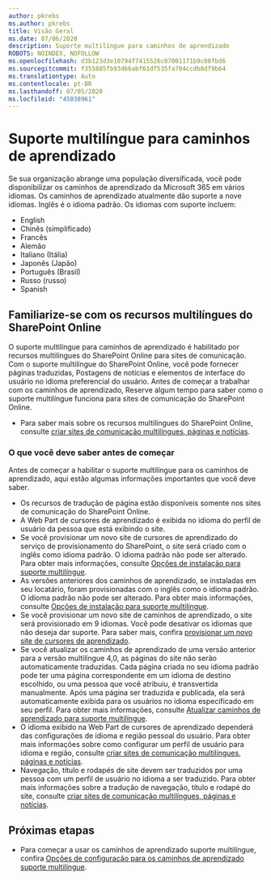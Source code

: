```yaml
---
author: pkrebs
ms.author: pkrebs
title: Visão Geral
ms.date: 07/06/2020
description: Suporte multilíngue para caminhos de aprendizado
ROBOTS: NOINDEX, NOFOLLOW
ms.openlocfilehash: d3b123d3e10794f7415526c07001171b9c08fbd6
ms.sourcegitcommit: f355885fb93d66abf61df535fa704ccdb8df9b64
ms.translationtype: Auto
ms.contentlocale: pt-BR
ms.lasthandoff: 07/05/2020
ms.locfileid: "45038961"
---
```

# <a name="multilingual-support-for-learning-pathways"></a>Suporte multilíngue para caminhos de aprendizado

Se sua organização abrange uma população diversificada, você pode disponibilizar os caminhos de aprendizado da Microsoft 365 em vários idiomas. Os caminhos de aprendizado atualmente dão suporte a nove idiomas. Inglês é o idioma padrão. Os idiomas com suporte incluem:   

- English    
- Chinês (simplificado)
- Francês
- Alemão
- Italiano (Itália)
- Japonês (Japão)
- Português (Brasil)
- Russo (russo)
- Spanish

## <a name="get-familiar-with-the-sharepoint-online-multilingual-features"></a>Familiarize-se com os recursos multilíngues do SharePoint Online
O suporte multilíngue para caminhos de aprendizado é habilitado por recursos multilíngues do SharePoint Online para sites de comunicação.
Com o suporte multilíngue do SharePoint Online, você pode fornecer páginas traduzidas, Postagens de notícias e elementos de interface do usuário no idioma preferencial do usuário. Antes de começar a trabalhar com os caminhos de aprendizado, Reserve algum tempo para saber como o suporte multilíngue funciona para sites de comunicação do SharePoint Online. 
- Para saber mais sobre os recursos multilíngues do SharePoint Online, consulte [criar sites de comunicação multilíngues, páginas e notícias](https://support.office.com/article/2bb7d610-5453-41c6-a0e8-6f40b3ed750c). 

### <a name="what-you-should-know-before-getting-started"></a>O que você deve saber antes de começar 
Antes de começar a habilitar o suporte multilíngue para os caminhos de aprendizado, aqui estão algumas informações importantes que você deve saber. 

- Os recursos de tradução de página estão disponíveis somente nos sites de comunicação do SharePoint Online.
- A Web Part de cursores de aprendizado é exibida no idioma do perfil de usuário da pessoa que está exibindo o site.   
- Se você provisionar um novo site de cursores de aprendizado do serviço de provisionamento do SharePoint, o site será criado com o inglês como idioma padrão. O idioma padrão não pode ser alterado. Para obter mais informações, consulte [Opções de instalação para suporte multilíngue](https://docs.microsoft.com/office365/customlearning/custom_setupoptions_ml).
- As versões anteriores dos caminhos de aprendizado, se instaladas em seu locatário, foram provisionadas com o inglês como o idioma padrão. O idioma padrão não pode ser alterado. Para obter mais informações, consulte [Opções de instalação para suporte multilíngue](https://docs.microsoft.com/office365/customlearning/custom_setupoptions_ml).
- Se você provisionar um novo site de caminhos de aprendizado, o site será provisionado em 9 idiomas. Você pode desativar os idiomas que não deseja dar suporte. Para saber mais, confira [provisionar um novo site de cursores de aprendizado](https://docs.microsoft.com/office365/customlearning/custom_provision_ml).  
- Se você atualizar os caminhos de aprendizado de uma versão anterior para a versão multilíngue 4,0, as páginas do site não serão automaticamente traduzidas. Cada página criada no seu idioma padrão pode ter uma página correspondente em um idioma de destino escolhido, ou uma pessoa que você atribuiu, é transvertida manualmente. Após uma página ser traduzida e publicada, ela será automaticamente exibida para os usuários no idioma especificado em seu perfil. Para obter mais informações, consulte [Atualizar caminhos de aprendizado para suporte multilíngue](https://docs.microsoft.com/office365/customlearning/custom_update_ml). 
- O idioma exibido na Web Part de cursores de aprendizado dependerá das configurações de idioma e região pessoal do usuário. Para obter mais informações sobre como configurar um perfil de usuário para idioma e região, consulte [criar sites de comunicação multilíngues, páginas e notícias](https://support.office.com/article/2bb7d610-5453-41c6-a0e8-6f40b3ed750c). 
- Navegação, título e rodapés de site devem ser traduzidos por uma pessoa com um perfil de usuário no idioma a ser traduzido. Para obter mais informações sobre a tradução de navegação, título e rodapé do site, consulte [criar sites de comunicação multilíngues, páginas e notícias](https://support.office.com/article/2bb7d610-5453-41c6-a0e8-6f40b3ed750c).

## <a name="next-steps"></a>Próximas etapas
- Para começar a usar os caminhos de aprendizado suporte multilíngue, confira [Opções de configuração para os caminhos de aprendizado suporte multilíngue](https://docs.microsoft.com/office365/customlearning/custom_setupoptions_ml).